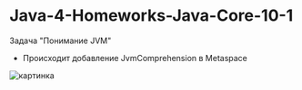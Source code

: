 # Java-4-Homeworks-Java-Core-10-1
Задача "Понимание JVM"


 - Происходит добавление JvmComprehension в Metaspace
 
 ![картинка]()
 